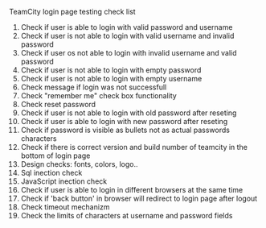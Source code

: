 TeamCity login page testing check list
1) Check if user is able to login with valid password and username
2) Check if user is not able to login with valid username and invalid password
3) Check if user os not able to login with invalid username and valid password
5) Check if user is not able to login with empty password
6) Check if user is not able to login with empty username
7) Check message if login was not successfull 
8) Check "remember me" check box functionality
9) Check reset password 
10) Check if user is not able to login with old password after reseting
11) Check if user is able to login with new password after reseting
12) Check if password is visible as bullets not as actual passwords characters 
13) Check if there is correct version and build number of teamcity in the bottom of login page 
14) Design checks: fonts, colors, logo..
15) Sql inection check
16) JavaScript inection check
17) Check if user is able to login in different browsers at the same time
18) Check if 'back button' in browser will redirect to login page after logout
19) Check timeout mechanizm 
20) Check the limits of characters at username and password fields 